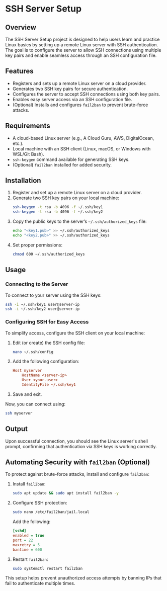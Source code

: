 # SSH Server Setup

## Overview

The SSH Server Setup project is designed to help users learn and practice Linux basics by setting up a remote Linux server with SSH authentication. The goal is to configure the server to allow SSH connections using multiple key pairs and enable seamless access through an SSH configuration file.

## Features

- Registers and sets up a remote Linux server on a cloud provider.
- Generates two SSH key pairs for secure authentication.
- Configures the server to accept SSH connections using both key pairs.
- Enables easy server access via an SSH configuration file.
- (Optional) Installs and configures `fail2ban` to prevent brute-force attacks.

## Requirements

- A cloud-based Linux server (e.g., A Cloud Guru, AWS, DigitalOcean, etc.).
- Local machine with an SSH client (Linux, macOS, or Windows with WSL/Git Bash).
- `ssh-keygen` command available for generating SSH keys.
- (Optional) `fail2ban` installed for added security.

## Installation

1. Register and set up a remote Linux server on a cloud provider.
2. Generate two SSH key pairs on your local machine:
   ```sh
   ssh-keygen -t rsa -b 4096 -f ~/.ssh/key1
   ssh-keygen -t rsa -b 4096 -f ~/.ssh/key2
   ```
3. Copy the public keys to the server’s `~/.ssh/authorized_keys` file:
   ```sh
   echo "<key1.pub>" >> ~/.ssh/authorized_keys
   echo "<key2.pub>" >> ~/.ssh/authorized_keys
   ```
4. Set proper permissions:
   ```sh
   chmod 600 ~/.ssh/authorized_keys
   ```

## Usage

### Connecting to the Server
To connect to your server using the SSH keys:
```sh
ssh -i ~/.ssh/key1 user@server-ip
ssh -i ~/.ssh/key2 user@server-ip
```

### Configuring SSH for Easy Access
To simplify access, configure the SSH client on your local machine:

1. Edit (or create) the SSH config file:
   ```sh
   nano ~/.ssh/config
   ```
2. Add the following configuration:
   ```ini
   Host myserver
       HostName <server-ip>
       User <your-user>
       IdentityFile ~/.ssh/key1
   ```
3. Save and exit.

Now, you can connect using:
```sh
ssh myserver
```

## Output

Upon successful connection, you should see the Linux server's shell prompt, confirming that authentication via SSH keys is working correctly.

## Automating Security with `fail2ban` (Optional)

To protect against brute-force attacks, install and configure `fail2ban`:

1. Install `fail2ban`:
   ```sh
   sudo apt update && sudo apt install fail2ban -y
   ```
2. Configure SSH protection:
   ```sh
   sudo nano /etc/fail2ban/jail.local
   ```
   Add the following:
   ```ini
   [sshd]
   enabled = true
   port = 22
   maxretry = 5
   bantime = 600
   ```
3. Restart `fail2ban`:
   ```sh
   sudo systemctl restart fail2ban
   ```

This setup helps prevent unauthorized access attempts by banning IPs that fail to authenticate multiple times.
